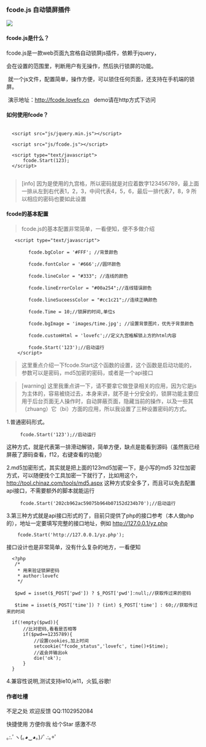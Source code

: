  ###  fcode.js 自动锁屏插件
 
 ![](http://fcode.lovefc.cn/fcode.jpg)
 
  #### fcode.js是什么？
  
   fcode.js是一款web页面九宫格自动锁屏js插件，依赖于jquery，
   
   会在设置的范围里，判断用户有无操作，然后执行锁屏的功能。
  
  就一个js文件，配置简单，操作方便，可以锁住任何页面，还支持在手机端的锁屏。
   
  演示地址：http://fcode.lovefc.cn
   
  demo请在http方式下访问
   
  #### 如何使用fcode？
  
~~~

  <script src="js/jquery.min.js"></script>
  
  <script src="js/fcode.js"></script>
  
  <script type="text/javascript">
      fcode.Start(123);
  </script>
  
~~~

   >[info] 
 > 因为是使用的九宫格，所以密码就是对应着数字123456789，最上面一排从左到右代表1，2，3，中间代表4，5，6，最后一排代表7，8，9
 > 所以相应的密码也要如此设置
 
 #### fcode的基本配置
 
 > fcode.js的基本配置非常简单，一看便知，便不多做介绍

~~~
   <script type="text/javascript">

        fcode.bgColor = '#FFF'; //背景颜色

        fcode.fontColor = '#666';//圆环颜色

        fcode.lineColor = "#333"; //连线的颜色

        fcode.lineErrorColor = "#00a254";//连线错误颜色

        fcode.lineSuceessColor = "#cc1c21";//连续正确颜色

        fcode.Time = 10;//锁屏的时间,单位s

        fcode.bgImage = 'images/time.jpg'; //设置背景图片，优先于背景颜色

        fcode.customHtml = 'lovefc';//定义九宫格解锁上方的html内容
        
        fcode.Start('123');//启动运行
    </script>
~~~

>这里重点介绍一下fcode.Start这个函数的设置，这个函数是启动功能的，参数可以是密码，md5加密的密码，或者是一个api接口
 
 >[warning]
>这里我重点讲一下，请不要拿它做登录相关的应用，因为它是js为主体的，容易被绕过去，本身来讲，就不是十分安全的，锁屏功能主要应用于后台页面无人操作时，自动屏蔽页面，隐藏当前的操作，以及一些其（zhuang）它（bi）方面的应用，所以我设置了三种设置密码的方式。

1.普通密码形式。
~~~
     fcode.Start('123');//启动运行
~~~
这种方式，就是代表第一排滑动解锁，简单方便，缺点是能看到源码（虽然我已经屏蔽了源码查看，f12，右键查看的功能）

2.md5加密形式，其实就是把上面的123md5加密一下，是小写的md5 32位加密方式，可以随便找个工具加密一下就行了，比如用这个，http://tool.chinaz.com/tools/md5.aspx
这种方式安全多了，而且可以免去配置api接口，不需要额外的脚本就能运行

~~~
     fcode.Start('202cb962ac59075b964b07152d234b70');//启动运行
~~~
 
3.第三种方式就是api接口形式的了，目前只提供了php的接口参考（本人做php的），地址一定要填写完整的接口地址，例如 http://127.0.0.1/yz.php
 
 ~~~
     fcode.Start('http://127.0.0.1/yz.php');
~~~

接口设计也是非常简单，没有什么复杂的地方，一看便知

~~~
  <?php
   /* 
    * 用来验证锁屏密码 
    * author:lovefc
    */
 
   $pwd = isset($_POST['pwd']) ? $_POST['pwd']:null;//获取传过来的密码

   $time = isset($_POST['time']) ? (int) $_POST['time'] : 60;//获取传过来的时间

  if(!empty($pwd)){
	  //比对密码,看看是否相等
	  if($pwd==1235789){
		  //设置cookies,加上时间
          setcookie("fcode_status",'lovefc', time()+$time);
		  //返会并输出ok
	      die('ok');
	  }
  }
~~~


4.兼容性说明,测试支持ie10,ie11，火狐,谷歌!


#### 作者吐槽

不足之处 欢迎反馈  QQ:1102952084

快捷使用 方便你我 给个Star 感激不尽

｡:.ﾟヽ(｡◕‿◕｡)ﾉﾟ.:｡+ﾟ
